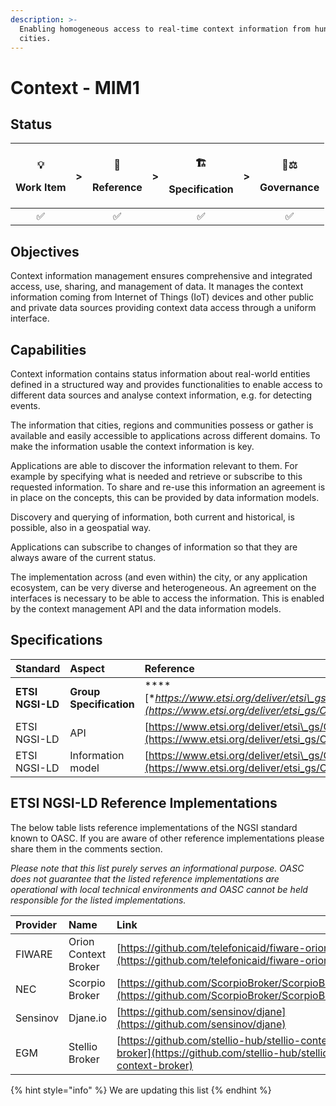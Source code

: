 ```yaml
---
description: >-
  Enabling homogeneous access to real-time context information from hundreds of
  cities.
---
```


# Context - MIM1

## Status <a id="MIM1:ContextInformationManagement-Goal"></a>

<table>
  <thead>
    <tr>
      <th style="text-align:center">
        <p>&#x1F4A1;</p>
        <p>Work Item</p>
      </th>
      <th style="text-align:center">&gt;</th>
      <th style="text-align:center">
        <p>&#x1F9E9;</p>
        <p>Reference</p>
      </th>
      <th style="text-align:center">&gt;</th>
      <th style="text-align:center">
        <p>&#x1F3D7;</p>
        <p>Specification</p>
      </th>
      <th style="text-align:center">&gt;</th>
      <th style="text-align:center">
        <p>&#x1F469;&#x2696;</p>
        <p>Governance</p>
      </th>
    </tr>
  </thead>
  <tbody>
    <tr>
      <td style="text-align:center">&#x2705;</td>
      <td style="text-align:center"></td>
      <td style="text-align:center">&#x2705;</td>
      <td style="text-align:center"></td>
      <td style="text-align:center">&#x2705;</td>
      <td style="text-align:center"></td>
      <td style="text-align:center">&#x2705;</td>
    </tr>
  </tbody>
</table>

## Objectives <a id="MIM1:ContextInformationManagement-Goal"></a>

Context information management ensures comprehensive and integrated access, use, sharing, and management of data. It manages the context information coming from Internet of Things \(IoT\) devices and other public and private data sources providing context data access through a uniform interface.

## Capabilities <a id="MIM1:ContextInformationManagement-Capabilities"></a>

Context information contains status information about real-world entities defined in a structured way and provides functionalities to enable access to different data sources and analyse context information, e.g. for detecting events.

The information that cities, regions and communities possess or gather is available and easily accessible to applications across different domains. To make the information usable the context information is key.

Applications are able to discover the information relevant to them. For example by specifying what is needed and retrieve or subscribe to this requested information. To share and re-use this information an agreement is in place on the concepts, this can be provided by data information models.

Discovery and querying of information, both current and historical, is possible, also in a geospatial way.

Applications can subscribe to changes of information so that they are always aware of the current status.

The implementation across \(and even within\) the city, or any application ecosystem, can be very diverse and heterogeneous. An agreement on the interfaces is necessary to be able to access the information. This is enabled by the context management API and the data information models.

## Specifications <a id="MIM1:ContextInformationManagement-Recommendation"></a>

| **Standard** | Aspect | **Reference** |
| :--- | :--- | :--- |
| **ETSI NGSI-LD** | **Group Specification** | \*\*\*\*[**https://www.etsi.org/deliver/etsi\_gs/CIM/001\_099/009/**](https://www.etsi.org/deliver/etsi_gs/CIM/001_099/009/)\*\*\*\* |
| ETSI NGSI-LD | API | [https://www.etsi.org/deliver/etsi\_gs/CIM/001\_099/004/](https://www.etsi.org/deliver/etsi_gs/CIM/001_099/004/) |
| ETSI NGSI-LD | Information model | [https://www.etsi.org/deliver/etsi\_gs/CIM/001\_099/006/](https://www.etsi.org/deliver/etsi_gs/CIM/001_099/006/) |

## ETSI NGSI-LD Reference Implementations <a id="MIM1:ContextInformationManagement-ETSINGSI-LDReferenceImplementations"></a>

The below table lists reference implementations of the NGSI standard known to OASC. If you are aware of other reference implementations please share them in the comments section.

_Please note that this list purely serves an informational purpose. OASC does not guarantee that the listed reference implementations are operational with local technical environments and OASC cannot be held responsible for the listed implementations._

| **Provider** | **Name** | **Link** |
| :--- | :--- | :--- |
| FIWARE | Orion Context Broker | [https://github.com/telefonicaid/fiware-orion](https://github.com/telefonicaid/fiware-orion) |
| NEC | Scorpio Broker | [https://github.com/ScorpioBroker/ScorpioBroker](https://github.com/ScorpioBroker/ScorpioBroker) |
| Sensinov | Djane.io | [https://github.com/sensinov/djane](https://github.com/sensinov/djane) |
| EGM | Stellio Broker | [https://github.com/stellio-hub/stellio-context-broker](https://github.com/stellio-hub/stellio-context-broker) |

{% hint style="info" %}
We are updating this list 
{% endhint %}

